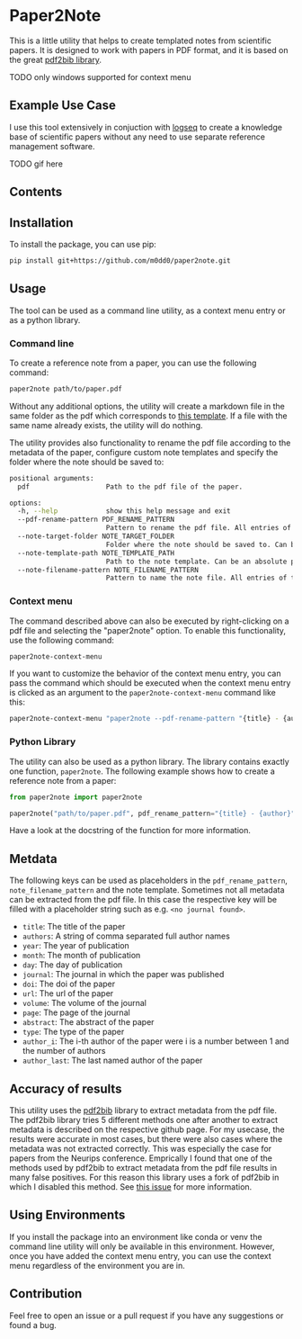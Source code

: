 # Paper2Note
This is a little utility that helps to create templated notes from scientific papers. 
It is designed to work with papers in PDF format, and it is based on the great [pdf2bib library](https://github.com/MicheleCotrufo/pdf2bib).

TODO only windows supported for context menu

## Example Use Case
I use this tool extensively in conjuction with [logseq](https://logseq.com/) to create a knowledge base of scientific papers without any need to use separate reference management software.

TODO gif here

## Contents

## Installation
To install the package, you can use pip:
```bash
pip install git+https://github.com/m0dd0/paper2note.git
```

## Usage
The tool can be used as a command line utility, as a context menu entry or as a python library.

### Command line
To create a reference note from a paper, you can use the following command:
```bash
paper2note path/to/paper.pdf
```

Without any additional options, the utility will create a markdown file in the same folder as the pdf which corresponds to [this template](paper2note/templates/reference.md).
If a file with the same name already exists, the utility will do nothing.

The utility provides also functionality to rename the pdf file according to the metadata of the paper, configure custom note templates and specify the folder where the note should be saved to:
```bash
positional arguments:
  pdf                   Path to the pdf file of the paper.

options:
  -h, --help            show this help message and exit
  --pdf-rename-pattern PDF_RENAME_PATTERN
                        Pattern to rename the pdf file. All entries of the metadata can be used as placeholders. Placeholder must be in curly braces. If not provided no renaming will be executed.
  --note-target-folder NOTE_TARGET_FOLDER
                        Folder where the note should be saved to. Can be an absolute path or relative to the directory from wich the script is called. Defaults to the directory of the pdf file.
  --note-template-path NOTE_TEMPLATE_PATH
                        Path to the note template. Can be an absolute path or relative to the directory from wich the script is called. Defaults to a default note template.
  --note-filename-pattern NOTE_FILENAME_PATTERN
                        Pattern to name the note file. All entries of the metadata can be used as placeholders. Placeholder must be in curly braces. Defaults to '{title}'.
```

### Context menu
The command described above can also be executed by right-clicking on a pdf file and selecting the "paper2note" option. 
To enable this functionality, use the following command:
```bash
paper2note-context-menu
```

If you want to customize the behavior of the context menu entry, you can pass the command which should be executed when the context menu entry is clicked as an argument to the `paper2note-context-menu` command like this:
```bash
paper2note-context-menu "paper2note --pdf-rename-pattern "{title} - {author}" --note-target-folder "path/to/notes" --note-template-path "path/to/template.md" --note-filename-pattern "{title} - {author}""
```

### Python Library
The utility can also be used as a python library. 
The library contains exactly one function, `paper2note`.
The following example shows how to create a reference note from a paper:
```python
from paper2note import paper2note

paper2note("path/to/paper.pdf", pdf_rename_pattern="{title} - {author}", note_target_folder="path/to/notes", note_template_path="path/to/template.md", note_filename_pattern="{title} - {author}")
```
Have a look at the docstring of the function for more information.

## Metdata
The following keys can be used as placeholders in the `pdf_rename_pattern`, `note_filename_pattern` and the note template.
Sometimes not all metadata can be extracted from the pdf file. In this case the respective key will be filled with a placeholder string such as e.g. `<no journal found>`.
- `title`: The title of the paper
- `authors`: A string of comma separated full author names
- `year`: The year of publication
- `month`: The month of publication
- `day`: The day of publication
- `journal`: The journal in which the paper was published
- `doi`: The doi of the paper
- `url`: The url of the paper
- `volume`: The volume of the journal
- `page`: The page of the journal
- `abstract`: The abstract of the paper
- `type`: The type of the paper
- `author_i`: The i-th author of the paper were i is a number between 1 and the number of authors
- `author_last`: The last named author of the paper

## Accuracy of results
This utility uses the [pdf2bib](https://github.com/MicheleCotrufo/pdf2bib) library to extract metadata from the pdf file.
The pdf2bib library tries 5 different methods one after another to extract metadata is described on the respective github page.
For my usecase, the results were accurate in most cases, but there were also cases where the metadata was not extracted correctly.
This was especially the case for papers from the Neurips conference.
Emprically I found that one of the methods used by pdf2bib to extract metadata from the pdf file results in many false positives.
For this reason this library uses a fork of pdf2bib in which I disabled this method.
See [this issue](https://github.com/MicheleCotrufo/pdf2doi/issues/25) for more information.

## Using Environments
If you install the package into an environment like conda or venv the command line utility will only be available in this environment.
However, once you have added the context menu entry, you can use the context menu regardless of the environment you are in.

## Contribution
Feel free to open an issue or a pull request if you have any suggestions or found a bug.